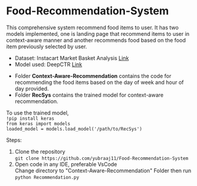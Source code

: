 # Food-Recommendation-System
This comprehensive system recommend food items to user. It has two models implemented, one is landing page that recommend items to user in context-aware manner and another recommends food based on the food item previously selected by user.

* Dataset: Instacart Market Basket Analysis [Link](https://www.kaggle.com/competitions/instacart-market-basket-analysis)  
* Model used: DeepCTR [Link](https://github.com/shenweichen/DeepCTR)

- Folder **Context-Aware-Recommendation** contains the code for recommending the food items based on the day of week and hour of day provided.  
- Folder **RecSys** contains the trained model for context-aware recommendation.  
  
  
 To use the trained model,  
`!pip install keras`  
`from keras import models`  
`loaded_model = models.load_model('/path/to/RecSys')`

Steps:
1. Clone the repository  
`git clone https://github.com/yubraaj11/Food-Recommendation-System`  
2. Open code in any IDE, preferable VsCode  
Change directory to "Context-Aware-Recommendation" Folder then run  
`python Recommendation.py`
